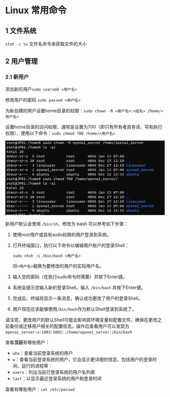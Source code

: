 # Linux 常用命令



## 1 文件系统

`stat -c %s` 文件名命令来获取文件的大小



## 2 用户管理

### 2.1 新用户

添加新的用户`sudo useradd <用户名>`

修改用户的密码 `sudo passwd <用户名>`

为新创建的用户设置home目录的权限：`sudo chown -R <用户名>:<组名> /home/<用户名>`

设置home目录的访问权限，通常是设置为700（即只有所有者具有读、写和执行权限），使用以下命令：`sudo chmod 700 /home/<用户名>`

![image-20240113150207043](typora_pic/linux常用命令/image-20240113150207043.png)

新用户默认会使用 `/bin/sh`，修改为 bash 可以参考如下步骤：

1. 使用root用户或具有sudo权限的用户登录到系统。

2. 打开终端窗口，执行以下命令以编辑用户账户的登录Shell：
   ```
   sudo chsh -s /bin/bash <用户名>
   ```
   将`<用户名>`替换为要修改的用户的实际用户名。

3. 输入您的密码（在执行sudo命令时需要）并按下Enter键。

4. 系统会提示您输入新的登录Shell。输入 `/bin/bash` 并按下Enter键。

5. 完成后，终端将显示一条消息，确认成功更改了用户的登录Shell。

6. 用户现在应该能够使用`/bin/bash`作为默认Shell登录到系统了。

请注意，更改用户的默认Shell可能会影响其环境变量和配置文件。确保在更改之前备份或迁移用户相关的配置信息。操作后查看用户可以发现为`openai_server:x:1002:1002::/home/openai_server:/bin/bash`



查看**当前**有哪些用户：

- `who`：查看当前登录系统的用户
- `w`：查看当前登录系统的用户，它会显示更详细的信息，包括用户的登录时间、运行的进程等：
- `users`：列出当前已登录系统的用户名列表
- `last`：以显示最近登录系统的用户和登录时间

查看有哪些用户：`cat /etc/passwd`


